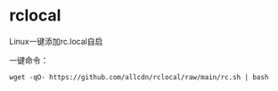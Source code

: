 # rclocal
Linux一键添加rc.local自启

一键命令：
```
wget -qO- https://github.com/allcdn/rclocal/raw/main/rc.sh | bash
```
